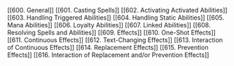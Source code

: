 [[600. General]]
[[601. Casting Spells]]
[[602. Activating Activated Abilities]]
[[603. Handling Triggered Abilities]]
[[604. Handling Static Abilities]]
[[605. Mana Abilities]]
[[606. Loyalty Abilities]]
[[607. Linked Abilities]]
[[608. Resolving Spells and Abilities]]
[[609. Effects]]
[[610. One-Shot Effects]]
[[611. Continuous Effects]]
[[612. Text-Changing Effects]]
[[613. Interaction of Continuous Effects]]
[[614. Replacement Effects]]
[[615. Prevention Effects]]
[[616. Interaction of Replacement and/or Prevention Effects]]